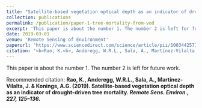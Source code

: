 ```yaml
---
title: "Satellite-based vegetation optical depth as an indicator of drought-driven tree mortality"
collection: publications
permalink: /publication/paper-1-tree-mortality-from-vod
excerpt: 'This paper is about the number 1. The number 2 is left for future work.'
date: 2019-03-01
venue: 'Remote Sensing of Environment'
paperurl: 'https://www.sciencedirect.com/science/article/pii/S0034425719301208'
citation: '<b>Rao, K.<b>, Anderegg, W.R.L., Sala, A., Martínez-Vilalta, J. & Konings, A.G. (2019). Satellite-based vegetation optical depth as an indicator of drought-driven tree mortality. <i>Remote Sens. Environ.<i>, 227, 125–136.'
---
```

This paper is about the number 1. The number 2 is left for future work.

Recommended citation: <b>Rao, K.<b>, Anderegg, W.R.L., Sala, A., Martínez-Vilalta, J. & Konings, A.G. (2019). Satellite-based vegetation optical depth as an indicator of drought-driven tree mortality. <i>Remote Sens. Environ.<i>, 227, 125–136.
